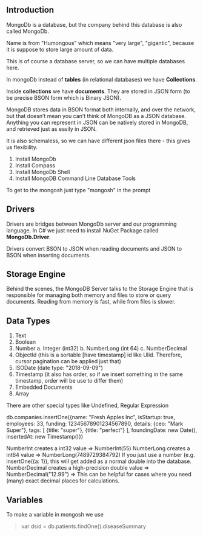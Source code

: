 ﻿## Introduction

MongoDb is a database, but the company behind this database is also called MongoDb.

Name is from "Humongous" which means "very large", "gigantic", because it is suppose to store large amount of data.

This is of course a database server, so we can have multiple databases here.

In mongoDb instead of **tables** (in relational databases) we have **Collections**.

Inside **collections** we have **documents**. They are stored in JSON form (to be precise BSON form which is Binary JSON).

MongoDB stores data in BSON format both internally, and over the network, but that doesn’t mean you can’t think of MongoDB as a JSON database. 
Anything you can represent in JSON can be natively stored in MongoDB, and retrieved just as easily in JSON.

It is also schemaless, so we can have different json files there - this gives us flexibility. 

1. Install MongoDb
2. Install Compass
3. Install MongoDb Shell
4. Install MongoDB Command Line Database Tools

To get to the mongosh just type "mongosh" in the prompt

## Drivers

Drivers are bridges between MongoDb server and our programming language. In C# we just need to install NuGet Package
called **MongoDb.Driver**.

Drivers convert BSON to JSON when reading documents and JSON to BSON when inserting documents.

## Storage Engine

Behind the scenes, the MongoDB Server talks to the Storage Engine that is responsible for managing both memory and files
to store or query documents. Reading from memory is fast, while from files is slower.

## Data Types

1. Text 
2. Boolean
3. Number
	a. Integer (int32)
	b. NumberLong (int 64)
	c. NumberDecimal
4. ObjectId (this is a sortable [have timestamp] id like Ulid. Therefore, cursor pagination can be applied just that)
5. ISODate (date type: "2018-09-09")
6. Timestamp (it also has order, so if we insert something in the same timestamp, order will be use to differ them)
7. Embedded Documents
8. Array

There are other special types like Undefined, Regular Expression

db.companies.insertOne({name: "Fresh Apples Inc", isStartup: true, employees: 33, funding: 12345678901234567890, details: {ceo: "Mark Super"}, tags: [ {title: "super"}, {title: "perfect"} ], foundingDate: new Date(), insertedAt: new Timestamp()})

NumberInt creates a int32 value => NumberInt(55)
NumberLong creates a int64 value => NumberLong(7489729384792)
If you just use a number (e.g. insertOne({a: 1}), this will get added as a normal double into the database. 
NumberDecimal creates a high-precision double value => NumberDecimal("12.99") => This can be helpful for cases where you need (many) exact decimal places for calculations.

## Variables 

To make a variable in mongosh we use

> var dsid = db.patients.findOne().diseaseSummary



